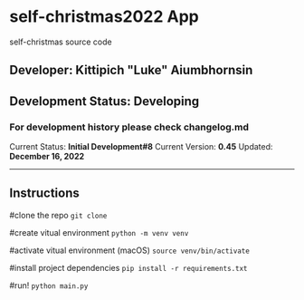 # self-christmas2022 App

self-christmas source code

## Developer: Kittipich "Luke" Aiumbhornsin

## Development Status: **Developing**

### For development history please check changelog.md

Current Status: **Initial Development#8**
Current Version: **0.45**
Updated: **December 16, 2022**

---

## Instructions

#clone the repo
`git clone`

#create vitual environment
`python -m venv venv`

#activate vitual environment (macOS)
`source venv/bin/activate`

#install project dependencies
`pip install -r requirements.txt`

#run!
`python main.py`
